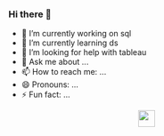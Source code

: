 ### Hi there 👋





- 🔭 I’m currently working on sql
- 🌱 I’m currently learning ds
- 🤔 I’m looking for help with tableau
- 💬 Ask me about ...
- 📫 How to reach me: ...
- 😄 Pronouns: ...
- ⚡ Fun fact: ...


<p align='center'>
   <a href="https://www.linkedin.com/in/aryabrata-dev-955b93249/"><img height="30" src="https://github.com/aryabratdev/blob/main/linkedin%20(1).png?raw=true"></a>&nbsp;&nbsp;
